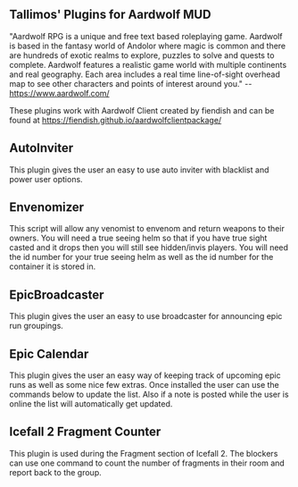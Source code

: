 Tallimos' Plugins for Aardwolf MUD
----------------------------------
"Aardwolf RPG is a unique and free text based roleplaying game. Aardwolf is based in the fantasy world of Andolor where magic is common and there are hundreds of exotic realms to explore, puzzles to solve and quests to complete. Aardwolf features a realistic game world with multiple continents and real geography. Each area includes a real time line-of-sight overhead map to see other characters and points of interest around you." -- https://www.aardwolf.com/

These plugins work with Aardwolf Client created by fiendish and can be found at https://fiendish.github.io/aardwolfclientpackage/

AutoInviter
-----------
This plugin gives the user an easy to use auto inviter with blacklist and power user options.

Envenomizer
-----------
This script will allow any venomist to envenom and return weapons to their owners. You will need a true seeing helm so that if you have true sight casted and it drops then you will still see hidden/invis players. You will need the id number for your true seeing helm as well as the id number for the container it is stored in.

EpicBroadcaster
---------------
This plugin gives the user an easy to use broadcaster for announcing epic run groupings.

Epic Calendar
-------------
This plugin gives the user an easy way of keeping track of upcoming epic runs as well as some nice few extras. Once installed the user can use the commands below to update the list. Also if a note is posted while the user is online the list will automatically get updated.

Icefall 2 Fragment Counter
--------------------------
This plugin is used during the Fragment section of Icefall 2. The blockers can use one command to count the number of fragments in their room and report back to the group.
